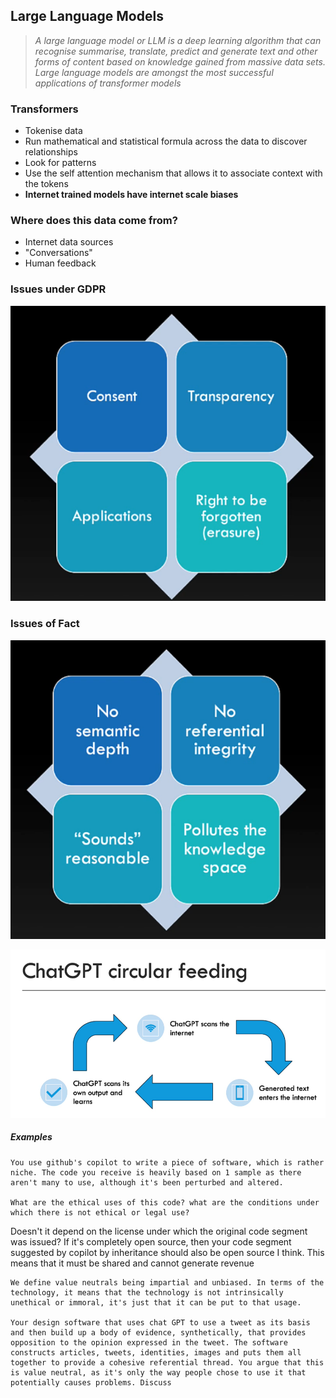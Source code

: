 ## Large Language Models

> *A large language model or LLM is a deep learning algorithm that can recognise summarise, translate, predict and generate text and other forms of content based on knowledge gained from massive data sets. Large language models are amongst the most successful applications of transformer models*

### Transformers
- Tokenise data
- Run mathematical and statistical formula across the data to discover relationships
- Look for patterns
- Use the self attention mechanism that allows it to associate context with the tokens
- **Internet trained models have internet scale biases**

### Where does this data come from?
- Internet data sources
- "Conversations"
- Human feedback 

### Issues under GDPR

![](Images/Pasted%20image%2020230912232928.png)

### Issues of Fact

![](Images/Pasted%20image%2020230912233101.png)

![](Images/Pasted%20image%2020230912233245.png)

##### Examples

```
You use github's copilot to write a piece of software, which is rather niche. The code you receive is heavily based on 1 sample as there aren't many to use, although it's been perturbed and altered. 

What are the ethical uses of this code? what are the conditions under which there is not ethical or legal use?
```

Doesn't it depend on the license under which the original code segment was issued? If it's completely open source, then your code segment suggested by copilot by inheritance should also be open source I think. This means that it must be shared and cannot generate revenue


```
We define value neutrals being impartial and unbiased. In terms of the technology, it means that the technology is not intrinsically unethical or immoral, it's just that it can be put to that usage. 

Your design software that uses chat GPT to use a tweet as its basis and then build up a body of evidence, synthetically, that provides opposition to the opinion expressed in the tweet. The software constructs articles, tweets, identities, images and puts them all together to provide a cohesive referential thread. You argue that this is value neutral, as it's only the way people chose to use it that potentially causes problems. Discuss
```


